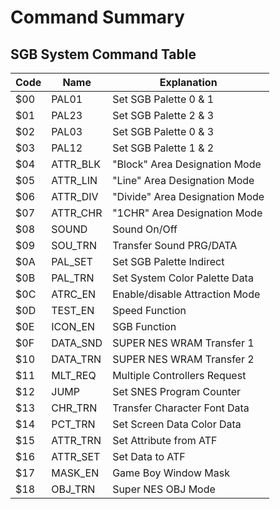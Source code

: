 # Command Summary

## SGB System Command Table

Code | Name     | Explanation
-----|----------|--------------
 $00 | PAL01    | Set SGB Palette 0 &amp; 1
 $01 | PAL23    | Set SGB Palette 2 &amp; 3
 $02 | PAL03    | Set SGB Palette 0 &amp; 3
 $03 | PAL12    | Set SGB Palette 1 &amp; 2
 $04 | ATTR_BLK | "Block" Area Designation Mode
 $05 | ATTR_LIN | "Line" Area Designation Mode
 $06 | ATTR_DIV | "Divide" Area Designation Mode
 $07 | ATTR_CHR | "1CHR" Area Designation Mode
 $08 | SOUND    | Sound On/Off
 $09 | SOU_TRN  | Transfer Sound PRG/DATA
 $0A | PAL_SET  | Set SGB Palette Indirect
 $0B | PAL_TRN  | Set System Color Palette Data
 $0C | ATRC_EN  | Enable/disable Attraction Mode
 $0D | TEST_EN  | Speed Function
 $0E | ICON_EN  | SGB Function
 $0F | DATA_SND | SUPER NES WRAM Transfer 1
 $10 | DATA_TRN | SUPER NES WRAM Transfer 2
 $11 | MLT_REQ  | Multiple Controllers Request
 $12 | JUMP     | Set SNES Program Counter
 $13 | CHR_TRN  | Transfer Character Font Data
 $14 | PCT_TRN  | Set Screen Data Color Data
 $15 | ATTR_TRN | Set Attribute from ATF
 $16 | ATTR_SET | Set Data to ATF
 $17 | MASK_EN  | Game Boy Window Mask
 $18 | OBJ_TRN  | Super NES OBJ Mode
